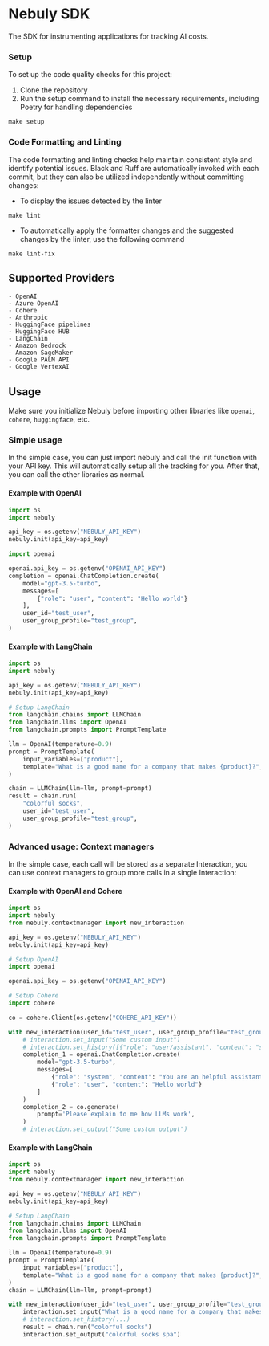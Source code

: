 # Nebuly SDK

The SDK for instrumenting applications for tracking AI costs.


### **Setup**

To set up the code quality checks for this project:

1. Clone the repository
1. Run the setup command to install the necessary requirements, including Poetry for
   handling dependencies

```
make setup
```

### **Code Formatting and Linting**

The code formatting and linting checks help maintain consistent style and identify
potential issues. Black and Ruff are automatically invoked with each commit, but they
can also be utilized independently without committing changes:

- To display the issues detected by the linter

```
make lint
```

- To automatically apply the formatter changes and the suggested changes by the linter,
  use the following command

```
make lint-fix
```

## Supported Providers

    - OpenAI
    - Azure OpenAI
    - Cohere
    - Anthropic
    - HuggingFace pipelines
    - HuggingFace HUB
    - LangChain
    - Amazon Bedrock
    - Amazon SageMaker
    - Google PALM API
    - Google VertexAI

## Usage

Make sure you initialize Nebuly before importing other libraries
like `openai`, `cohere`, `huggingface`, etc.

### Simple usage

In the simple case, you can just import nebuly and call the init function with your API
key. This will automatically
setup all the tracking for you. After that, you can call the other libraries as normal.

#### Example with OpenAI

```python
import os
import nebuly

api_key = os.getenv("NEBULY_API_KEY")
nebuly.init(api_key=api_key)

import openai

openai.api_key = os.getenv("OPENAI_API_KEY")
completion = openai.ChatCompletion.create(
    model="gpt-3.5-turbo",
    messages=[
        {"role": "user", "content": "Hello world"}
    ],
    user_id="test_user",
    user_group_profile="test_group",
)
```

#### Example with LangChain

```python
import os
import nebuly

api_key = os.getenv("NEBULY_API_KEY")
nebuly.init(api_key=api_key)

# Setup LangChain
from langchain.chains import LLMChain
from langchain.llms import OpenAI
from langchain.prompts import PromptTemplate

llm = OpenAI(temperature=0.9)
prompt = PromptTemplate(
    input_variables=["product"],
    template="What is a good name for a company that makes {product}?",
)

chain = LLMChain(llm=llm, prompt=prompt)
result = chain.run(
    "colorful socks",
    user_id="test_user",
    user_group_profile="test_group",
)
```

### Advanced usage: Context managers

In the simple case, each call will be stored as a separate Interaction, you can use
context managers to group
more calls in a single Interaction:

#### Example with OpenAI and Cohere

```python
import os
import nebuly
from nebuly.contextmanager import new_interaction

api_key = os.getenv("NEBULY_API_KEY")
nebuly.init(api_key=api_key)

# Setup OpenAI
import openai

openai.api_key = os.getenv("OPENAI_API_KEY")

# Setup Cohere
import cohere

co = cohere.Client(os.getenv("COHERE_API_KEY"))

with new_interaction(user_id="test_user", user_group_profile="test_group") as interaction:
    # interaction.set_input("Some custom input")
    # interaction.set_history([{"role": "user/assistant", "content": "sample content"}}])
    completion_1 = openai.ChatCompletion.create(
        model="gpt-3.5-turbo",
        messages=[
            {"role": "system", "content": "You are an helpful assistant"},
            {"role": "user", "content": "Hello world"}
        ]
    )
    completion_2 = co.generate(
        prompt='Please explain to me how LLMs work',
    )
    # interaction.set_output("Some custom output")
```

#### Example with LangChain

```python
import os
import nebuly
from nebuly.contextmanager import new_interaction

api_key = os.getenv("NEBULY_API_KEY")
nebuly.init(api_key=api_key)

# Setup LangChain
from langchain.chains import LLMChain
from langchain.llms import OpenAI
from langchain.prompts import PromptTemplate

llm = OpenAI(temperature=0.9)
prompt = PromptTemplate(
    input_variables=["product"],
    template="What is a good name for a company that makes {product}?",
)
chain = LLMChain(llm=llm, prompt=prompt)

with new_interaction(user_id="test_user", user_group_profile="test_group") as interaction:
    interaction.set_input("What is a good name for a company that makes colorful socks?")
    # interaction.set_history(...)
    result = chain.run("colorful socks")
    interaction.set_output("colorful socks spa")
```
